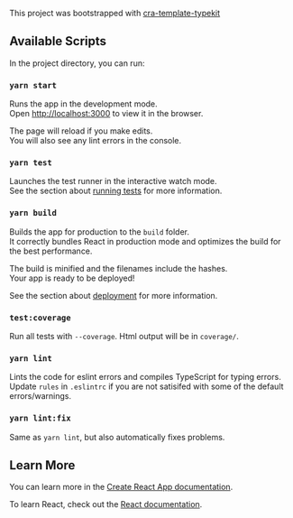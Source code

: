 This project was bootstrapped with [cra-template-typekit](https://github.com/rrebase/cra-template-typekit)

## Available Scripts

In the project directory, you can run:

### `yarn start`

Runs the app in the development mode.<br />
Open [http://localhost:3000](http://localhost:3000) to view it in the browser.

The page will reload if you make edits.<br />
You will also see any lint errors in the console.

### `yarn test`

Launches the test runner in the interactive watch mode.<br />
See the section about [running tests](https://facebook.github.io/create-react-app/docs/running-tests) for more information.

### `yarn build`

Builds the app for production to the `build` folder.<br />
It correctly bundles React in production mode and optimizes the build for the best performance.

The build is minified and the filenames include the hashes.<br />
Your app is ready to be deployed!

See the section about [deployment](https://facebook.github.io/create-react-app/docs/deployment) for more information.

### `test:coverage`

Run all tests with `--coverage`. Html output will be in `coverage/`.

### `yarn lint`

Lints the code for eslint errors and compiles TypeScript for typing errors.
Update `rules` in `.eslintrc` if you are not satisifed with some of the default errors/warnings.

### `yarn lint:fix`

Same as `yarn lint`, but also automatically fixes problems.

## Learn More

You can learn more in the [Create React App documentation](https://facebook.github.io/create-react-app/docs/getting-started).

To learn React, check out the [React documentation](https://reactjs.org/).

